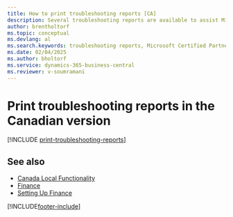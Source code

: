 ```yaml
---
title: How to print troubleshooting reports [CA]
description: Several troubleshooting reports are available to assist Microsoft Certified Partners with troubleshooting issues in the Canadian version.
author: brentholtorf
ms.topic: conceptual
ms.devlang: al
ms.search.keywords: troubleshooting reports, Microsoft Certified Partners
ms.date: 02/04/2025
ms.author: bholtorf
ms.service: dynamics-365-business-central
ms.reviewer: v-soumramani
---
```


# Print troubleshooting reports in the Canadian version

[!INCLUDE [print-troubleshooting-reports](../includes/CAMXUS/print-troubleshooting-reports.md)]

## See also

- [Canada Local Functionality](canada-local-functionality.md)  
- [Finance](../../finance.md)  
- [Setting Up Finance](../../finance.md)  

[!INCLUDE[footer-include](../../includes/footer-banner.md)]
